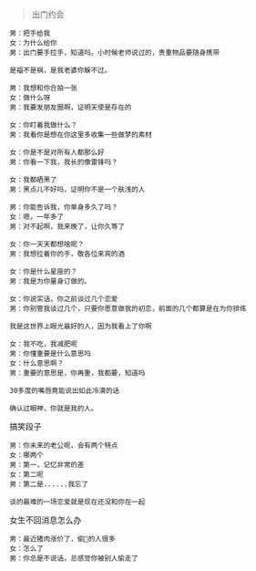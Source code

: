 > 出门约会

```
男：把手给我
女：为什么给你
男：出门要手拉手，知道吗。小时候老师说过的，贵重物品要随身携带
```



```
是福不是祸，是我老婆你躲不过。
```



```
男：我想和你合拍一张
女：做什么呀
男：我要发朋友圈啊，证明天使是存在的
```



```
女：你盯着我做什么？
男：我看你是想在你这里多收集一些做梦的素材
```



```
女：你是不是对所有人都那么好
男：你看一下我，我长的像雷锋吗？
```



```
女：我都晒黑了
男：黑点儿不好吗，证明你不是一个肤浅的人
```



```
男：你能告诉我，你单身多久了吗？
女：嗯，一年多了
男：对不起啊，我来晚了，让你久等了
```



```
女：你一天天都想啥呢？
男：我想拉着你的手，敬各位来宾的酒
```



```
女：你是什么星座的？
男：我是为你量身订做的。
```



```
女：你说实话，你之前谈过几个恋爱
男：你别管我谈过几个，只要你愿意做我的初恋，前面的几个都算是在为你排练
```



```
我是这世界上眼光最好的人，因为我看上了你啊
```



```
女：我不吃，我减肥呢
男：你懂重要是什么意思吗
女：什么意思啊？
男：重要的意思是，你再重，我都要，知道吗
```



```
30多度的嘴唇竟能说出如此冷漠的话

确认过眼神，你就是我的人。
```

搞笑段子

```
男：你未来的老公呢，会有两个特点
女：哪两个
男：第一，记忆非常的差
女：第二呢
男：第二是......我忘了
```



```
谈的最难的一场恋爱就是现在还没和你在一起
```

女生不回消息怎么办

```
男：最近猪肉涨价了，偷🐷的人很多
女：怎么了
男：你总是不说话，总感觉你被别人偷走了
```

